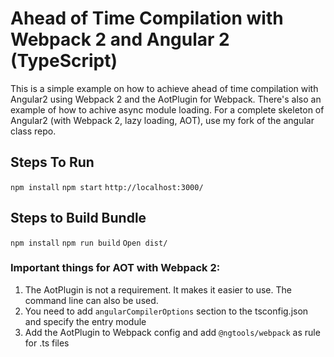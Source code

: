 # Ahead of Time Compilation with Webpack 2 and Angular 2 (TypeScript)

This is a simple example on how to achieve ahead of time compilation with Angular2 using 
Webpack 2 and the AotPlugin for Webpack. There's also an example of how to achive async module loading.
For a complete skeleton of Angular2 (with Webpack 2, lazy loading, AOT), use my fork of the angular class repo.

## Steps To Run
`npm install`
`npm start`
`http://localhost:3000/`

## Steps to Build Bundle
`npm install`
`npm run build`
`Open dist/`

### Important things for AOT with Webpack 2:
1. The AotPlugin is not a requirement. It makes it easier to use. The command line can also be used.
2. You need to add `angularCompilerOptions` section to the tsconfig.json and specify the entry module
3. Add the AotPlugin to Webpack config and add `@ngtools/webpack` as rule for .ts files

